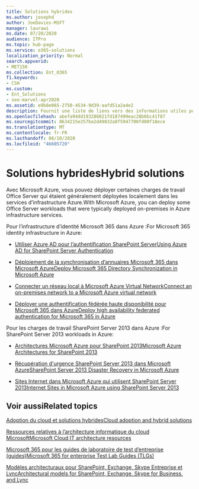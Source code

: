 ```yaml
---
title: Solutions hybrides
ms.author: josephd
author: JoeDavies-MSFT
manager: laurawi
ms.date: 07/20/2020
audience: ITPro
ms.topic: hub-page
ms.service: o365-solutions
localization_priority: Normal
search.appverid:
- MET150
ms.collection: Ent_O365
f1.keywords:
- CSH
ms.custom:
- Ent_Solutions
- seo-marvel-apr2020
ms.assetid: e9b8e065-2750-4534-9d39-aafd51a2a4e2
description: Fournit une liste de liens vers des informations utiles pour le déploiement de charges de travail Office Server dans Microsoft Azure.
ms.openlocfilehash: abefa94dd193286021fd187499eac28b6bc41f87
ms.sourcegitcommit: 8634215e257ba2d49832a8f5947700fd00f18ece
ms.translationtype: MT
ms.contentlocale: fr-FR
ms.lasthandoff: 08/10/2020
ms.locfileid: "46605720"
---
```

# <a name="hybrid-solutions"></a><span data-ttu-id="8bbee-103">Solutions hybrides</span><span class="sxs-lookup"><span data-stu-id="8bbee-103">Hybrid solutions</span></span>

<span data-ttu-id="8bbee-104">Avec Microsoft Azure, vous pouvez déployer certaines charges de travail Office Server qui étaient généralement déployées localement dans les services d’infrastructure Azure.</span><span class="sxs-lookup"><span data-stu-id="8bbee-104">With Microsoft Azure, you can deploy some Office Server workloads that were typically deployed on-premises in Azure infrastructure services.</span></span>
  
<span data-ttu-id="8bbee-105">Pour l’infrastructure d’identité Microsoft 365 dans Azure :</span><span class="sxs-lookup"><span data-stu-id="8bbee-105">For Microsoft 365 identity infrastructure in Azure:</span></span>

- [<span data-ttu-id="8bbee-106">Utiliser Azure AD pour l’authentification SharePoint Server</span><span class="sxs-lookup"><span data-stu-id="8bbee-106">Using Azure AD for SharePoint Server Authentication</span></span>](using-azure-ad-for-sharepoint-server-authentication.md)

- [<span data-ttu-id="8bbee-107">Déploiement de la synchronisation d’annuaires Microsoft 365 dans Microsoft Azure</span><span class="sxs-lookup"><span data-stu-id="8bbee-107">Deploy Microsoft 365 Directory Synchronization in Microsoft Azure</span></span>](deploy-office-365-directory-synchronization-dirsync-in-microsoft-azure.md)
  
- [<span data-ttu-id="8bbee-108">Connecter un réseau local à Microsoft Azure Virtual Network</span><span class="sxs-lookup"><span data-stu-id="8bbee-108">Connect an on-premises network to a Microsoft Azure virtual network</span></span>](connect-an-on-premises-network-to-a-microsoft-azure-virtual-network.md)
    
- [<span data-ttu-id="8bbee-109">Déployer une authentification fédérée haute disponibilité pour Microsoft 365 dans Azure</span><span class="sxs-lookup"><span data-stu-id="8bbee-109">Deploy high availability federated authentication for Microsoft 365 in Azure</span></span>](deploy-high-availability-federated-authentication-for-office-365-in-azure.md)
    
<span data-ttu-id="8bbee-110">Pour les charges de travail SharePoint Server 2013 dans Azure :</span><span class="sxs-lookup"><span data-stu-id="8bbee-110">For SharePoint Server 2013 workloads in Azure:</span></span>
  
- [<span data-ttu-id="8bbee-111">Architectures Microsoft Azure pour SharePoint 2013</span><span class="sxs-lookup"><span data-stu-id="8bbee-111">Microsoft Azure Architectures for SharePoint 2013</span></span>](microsoft-azure-architectures-for-sharepoint-2013.md)
    
- [<span data-ttu-id="8bbee-112">Récupération d'urgence SharePoint Server 2013 dans Microsoft Azure</span><span class="sxs-lookup"><span data-stu-id="8bbee-112">SharePoint Server 2013 Disaster Recovery in Microsoft Azure</span></span>](sharepoint-server-2013-disaster-recovery-in-microsoft-azure.md)
    
- [<span data-ttu-id="8bbee-113">Sites Internet dans Microsoft Azure qui utilisent SharePoint Server 2013</span><span class="sxs-lookup"><span data-stu-id="8bbee-113">Internet Sites in Microsoft Azure using SharePoint Server 2013</span></span>](internet-sites-in-microsoft-azure-using-sharepoint-server-2013.md)
  
  
## <a name="related-topics"></a><span data-ttu-id="8bbee-114">Voir aussi</span><span class="sxs-lookup"><span data-stu-id="8bbee-114">Related topics</span></span>

[<span data-ttu-id="8bbee-115">Adoption du cloud et solutions hybrides</span><span class="sxs-lookup"><span data-stu-id="8bbee-115">Cloud adoption and hybrid solutions</span></span>](cloud-adoption-and-hybrid-solutions.yml)
  
[<span data-ttu-id="8bbee-116">Ressources relatives à l’architecture informatique du cloud Microsoft</span><span class="sxs-lookup"><span data-stu-id="8bbee-116">Microsoft Cloud IT architecture resources</span></span>](microsoft-cloud-it-architecture-resources.md)
  
[<span data-ttu-id="8bbee-117">Microsoft 365 pour les guides de laboratoire de test d’entreprise (guides)</span><span class="sxs-lookup"><span data-stu-id="8bbee-117">Microsoft 365 for enterprise Test Lab Guides (TLGs)</span></span>](https://docs.microsoft.com/microsoft-365/enterprise/m365-enterprise-test-lab-guides)
  
[<span data-ttu-id="8bbee-118">Modèles architecturaux pour SharePoint, Exchange, Skype Entreprise et Lync</span><span class="sxs-lookup"><span data-stu-id="8bbee-118">Architectural models for SharePoint, Exchange, Skype for Business, and Lync</span></span>](architectural-models-for-sharepoint-exchange-skype-for-business-and-lync.md)

